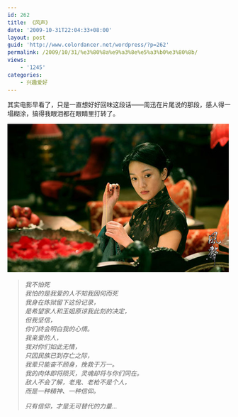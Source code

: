 ```yaml
---
id: 262
title: 《风声》
date: '2009-10-31T22:04:33+08:00'
layout: post
guid: 'http://www.colordancer.net/wordpress/?p=262'
permalink: /2009/10/31/%e3%80%8a%e9%a3%8e%e5%a3%b0%e3%80%8b/
views:
    - '1245'
categories:
    - 兴趣爱好
---
```


其实电影早看了，只是一直想好好回味这段话——周迅在片尾说的那段，感人得一塌糊涂，搞得我眼泪都在眼睛里打转了。

![](/images/attachments/month_0910/x200910312236.jpg)

> *我不怕死*  
>  *我怕的是我爱的人不知我因何而死*  
>  *我身在炼狱留下这份记录，*  
>  *是希望家人和玉姐原谅我此刻的决定，*  
>  *但我坚信，*  
>  *你们终会明白我的心情。*  
>  *我亲爱的人，*  
>  *我对你们如此无情，*  
>  *只因民族已到存亡之际，*  
>  *我辈只能奋不顾身，挽救于万一。*  
>  *我的肉体即将陨灭，灵魂却将与你们同在。*  
>  *敌人不会了解，老鬼、老枪不是个人，*  
>  *而是一种精神、一种信仰。*
> 
> *只有信仰，才是无可替代的力量…*